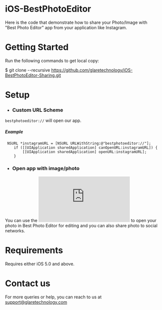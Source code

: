 iOS-BestPhotoEditor
===================

Here is the code that demonstrate how to share your Photo/Image with "Best Photo Editor" app from your application like Instagram.


Getting Started 
===================

Run the following commands to get local copy:

$ git clone --recursive https://github.com/glaretechnology/iOS-BestPhotoEditor-Sharing.git


Setup 
===================

- ### Custom URL Scheme

 `bestphotoeditor://` will open our app.


##### Example

```
 NSURL *instagramURL = [NSURL URLWithString:@"bestphotoeditor://"];
    if ([[UIApplication sharedApplication] canOpenURL:instagramURL]) {
        [[UIApplication sharedApplication] openURL:instagramURL];
    }
```

- ### Open app with image/photo

You can use the ![Document Interaction API](https://developer.apple.com/library/ios/documentation/UIKit/Reference/UIDocumentInteractionController_class/Reference/Reference.html) to open your photo in Best Photo Editor for editing and you can also share photo to social networks.



Requirements 
===================

Requires either iOS 5.0 and above.


Contact us 
===================

For more queries or help, you can reach to us at support@glaretechnology.com